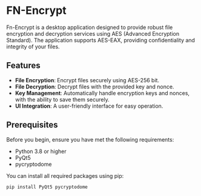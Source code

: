 # FN-Encrypt

Fn-Encrypt is a desktop application designed to provide robust file encryption and decryption services using AES (Advanced Encryption Standard). The application supports AES-EAX, providing confidentiality and integrity of your files.

## Features

- **File Encryption**: Encrypt files securely using AES-256 bit.
- **File Decryption**: Decrypt files with the provided key and nonce.
- **Key Management**: Automatically handle encryption keys and nonces, with the ability to save them securely.
- **UI Integration**: A user-friendly interface for easy operation.

## Prerequisites

Before you begin, ensure you have met the following requirements:
- Python 3.8 or higher
- PyQt5
- pycryptodome

You can install all required packages using pip:

```bash
pip install PyQt5 pycryptodome


